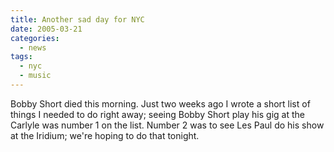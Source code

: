 ```yaml
---
title: Another sad day for NYC
date: 2005-03-21
categories:
  - news
tags:
  - nyc
  - music
---
```

Bobby Short died this morning. Just two weeks ago I wrote a short list of things I needed to do right away; seeing Bobby Short play his gig at the Carlyle was number 1 on the list. Number 2 was to see Les Paul do his show at the Iridium; we're hoping to do that tonight.

